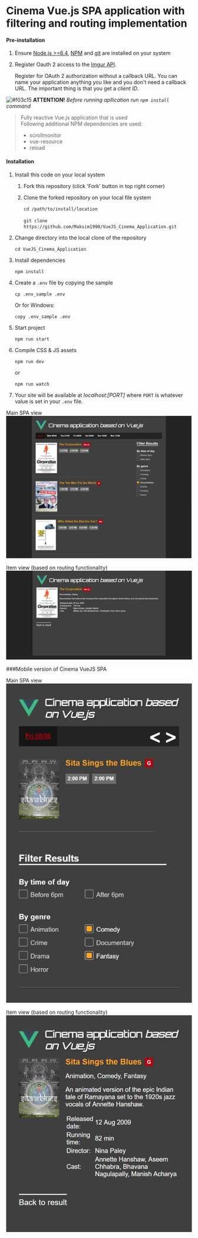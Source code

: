 # Cinema Vue.js SPA application with filtering and routing implementation

#### Pre-installation

1. Ensure [Node.js  >=6.4](https://nodejs.org/en/download/), [NPM](https://docs.npmjs.com) and [git](https://git-scm.com/book/en/v2/Getting-Started-Installing-Git) are installed on your system
2. Register Oauth 2 access to the [Imgur API](https://api.imgur.com/oauth2/addclient).

    Register for OAuth 2 authorization without a callback URL. You can name your application anything you like and you don't need a callback URL. The important thing is that you get a *client ID*. 


![#f03c15](https://placehold.it/15/f03c15/000000?text=+)   **ATTENTION!** *Before running apllication run `npm install` command*

> Fully reactive Vue.js application that is used<br />
> Following additional NPM dependencies are used: <br/>
> - scrollmonitor
> - vue-resource
> - reload




#### Installation

1. Install this code on your local system
     
    1. Fork this repository (click 'Fork' button in top right corner)
    2. Clone the forked repository on your local file system
    
        ```
        cd /path/to/install/location
        
        git clone https://github.com/Maksim1990/VueJS_Cinema_Application.git
        ```

2. Change directory into the local clone of the repository

    ```
    cd VueJS_Cinema_Application
    ```

3. Install dependencies

    ```
    npm install
    ```

4. Create a `.env` file by copying the sample

    ```
    cp .env_sample .env
    ```
    
    Or for Windows:
    
    ```
    copy .env_sample .env
    ```
    
    
5. Start project

    ```
    npm run start
    ```
    
 6. Compile CSS & JS assets

    ```
    npm run dev
    ```
    or
     ```
    npm run watch
    ```

7. Your site will be available at *localhost:[PORT]* where `PORT` is whatever value is set in your `.env` file.

Main SPA view
![Mockup for feature A](https://raw.githubusercontent.com/Maksim1990/VueJS_Cinema_Application/master/public/images/web1.png)

Item view (based on routing functionality)
![Mockup for feature A](https://raw.githubusercontent.com/Maksim1990/VueJS_Cinema_Application/master/public/images/web2.png)

###Mobile version of Cinema VueJS SPA

Main SPA view
![Mockup for feature A](https://raw.githubusercontent.com/Maksim1990/VueJS_Cinema_Application/master/public/images/mob1.png)

Item view (based on routing functionality)
![Mockup for feature A](https://raw.githubusercontent.com/Maksim1990/VueJS_Cinema_Application/master/public/images/mob2.png)
